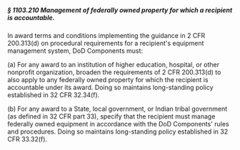 ##### § 1103.210 Management of federally owned property for which a recipient is accountable. #####

In award terms and conditions implementing the guidance in 2 CFR 200.313(d) on procedural requirements for a recipient's equipment management system, DoD Components must:

(a) For any award to an institution of higher education, hospital, or other nonprofit organization, broaden the requirements of 2 CFR 200.313(d) to also apply to any federally owned property for which the recipient is accountable under its award. Doing so maintains long-standing policy established in 32 CFR 32.34(f).

(b) For any award to a State, local government, or Indian tribal government (as defined in 32 CFR part 33), specify that the recipient must manage federally owned equipment in accordance with the DoD Components' rules and procedures. Doing so maintains long-standing policy established in 32 CFR 33.32(f).